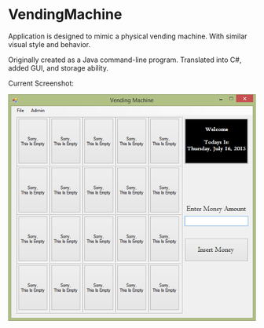 # VendingMachine

Application is designed to mimic a physical vending machine. With similar visual style and behavior.

Originally created as a Java command-line program.
Translated into C#, added GUI, and storage ability.


Current Screenshot:

![alt tag](https://github.com/EdgarMendoza/VendingMachine/blob/master/ProgramScreenshots/vendingMachineScreenshot_7_16_2015.png)
